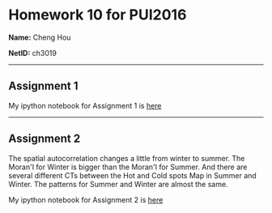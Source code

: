 # Homework 10 for PUI2016
**Name:** Cheng Hou

**NetID:** ch3019

---

## Assignment 1
My ipython notebook for Assignment 1 is [here](https://github.com/nnhoucheng/PUI2016_ch3019/blob/master/HW10_ch3019/HW10_Assignment1_ch3019.ipynb)

---

## Assignment 2

The spatial autocorrelation changes a little from winter to summer. The Moran'I for Winter is bigger than the Moran'I for Summer. And there are several different CTs between the Hot and Cold spots Map in Summer and Winter. The patterns for Summer and Winter are almost the same.

My ipython notebook for Assignment 2 is [here](https://github.com/nnhoucheng/PUI2016_ch3019/blob/master/HW10_ch3019/HW10_Assignment2_ch3019.ipynb)
